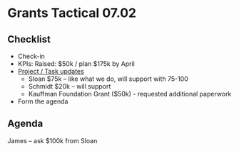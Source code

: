 # Grants Tactical 07.02

## Checklist

* Check-in
* KPIs: Raised: $50k / plan $175k by April
* [Project / Task updates](https://trello.com/b/q3WYBkl9/grants-work-flow)
  * Sloan $75k  – like what we do, will support with 75-100
  * Schmidt $20k – will support
  * Kauffman Foundation Grant \($50k\) - requested additional paperwork
* Form the agenda

## Agenda

James – ask $100k from Sloan

